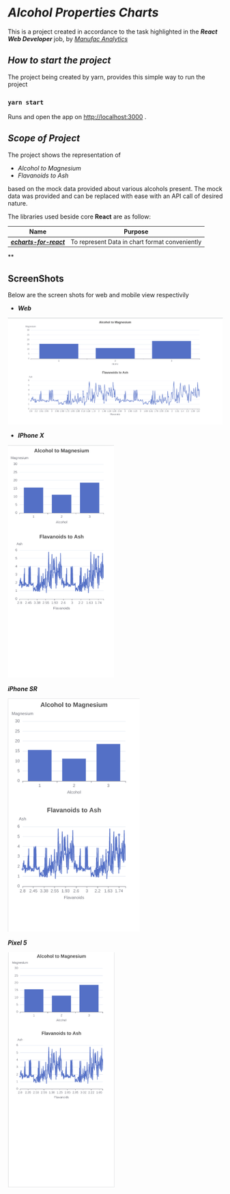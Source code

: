 # *Alcohol Properties Charts*

This is a project created in accordance  to the task highlighted in the ***React Web Developer*** job,  by [*Manufac Analytics*](https://www.manufacanalytics.com/)

## *How to start the project*

The project being created by yarn, provides this simple way to run the project

### `yarn start`
Runs and open the app on [http://localhost:3000](http://localhost:3000) .

## *Scope of Project*
The project shows the representation of 

- *Alcohol to Magnesium*
- *Flavanoids to Ash*

based on the mock data provided about various alcohols present. The mock data was provided and can be replaced with ease with an API call of desired nature.

The libraries used beside core **React** are as follow:


|Name|  Purpose|
|-|--|
|[***echarts-for-react***](https://www.npmjs.com/package/echarts-for-react)|To represent Data in chart format conveniently

**

## ScreenShots

Below are the screen shots for web and mobile view respectivily

- ***Web***

![enter image description here](https://raw.githubusercontent.com/rajvishal2704/manufac-analytics-task/main/sample-screenshots/web.png)

- ***IPhone X***

![enter image description here](https://raw.githubusercontent.com/rajvishal2704/manufac-analytics-task/main/sample-screenshots/iPhone%20X.png)

***iPhone SR***

![enter image description here](https://raw.githubusercontent.com/rajvishal2704/manufac-analytics-task/main/sample-screenshots/iPhoneSR.png)

***Pixel 5***

![enter image description here](https://raw.githubusercontent.com/rajvishal2704/manufac-analytics-task/main/sample-screenshots/Pixel%205.png)
